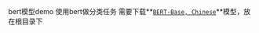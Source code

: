 bert模型demo
使用bert做分类任务
需要下载**[`BERT-Base, Chinese`](https://storage.googleapis.com/bert_models/2018_11_03/chinese_L-12_H-768_A-12.zip)**模型，放在根目录下